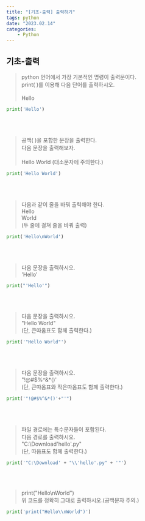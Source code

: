```yaml
---
title: "[기초-출력] 출력하기"
tags: python 
date: "2023.02.14"
categories: 
    - Python
---
```


## 기초-출력
> python 언어에서 가장 기본적인 명령이 출력문이다.<br>
print( )를 이용해 다음 단어를 출력하시오.<br><br>
Hello


```python
print('Hello')
```

<br>
<br>

> 공백( )을 포함한 문장을 출력한다.<br>
다음 문장을 출력해보자.<br><br>
Hello World
(대소문자에 주의한다.)


```python
print('Hello World')
```

<br>
<br>

> 다음과 같이 줄을 바꿔 출력해야 한다.<br>
Hello<br>
World<br>
(두 줄에 걸쳐 줄을 바꿔 출력)


```python
print('Hello\nWorld')
```

<br>
<br>

> 다음 문장을 출력하시오.<br>
'Hello'

```python
print("'Hello'")
```

<br>
<br>

> 다음 문장을 출력하시오.<br>
"Hello World"<br>
(단, 큰따옴표도 함께 출력한다.)

```python
print('"Hello World"')
```

<br>
<br>

> 다음 문장을 출력하시오.<br>
"!@#$%^&*()'<br>
(단, 큰따옴표와 작은따옴표도 함께 출력한다.)

```python
print('"!@#$%^&*()'+"'")
```

<br>
<br>

> 파일 경로에는 특수문자들이 포함된다.<br>
다음 경로를 출력하시오.<br>
"C:\Download\'hello'.py"<br>
(단, 따옴표도 함께 출력한다.)

```python
print('"C:\Download' + "\\'hello'.py" + '"')
```

<br>
<br>

> print("Hello\nWorld")<br>
위 코드를 정확히 그대로 출력하시오.(공백문자 주의.)

```python
print('print("Hello\\nWorld")')
```